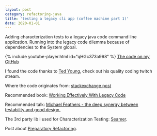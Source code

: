 ```yaml
---
layout: post
category: refactoring-java
title: 'testing a legacy cli app (coffee machine part 1)'
date: 2020-01-01
---
```


Adding characterization tests to a legacy java code command line application. Running into the legacy code dilemma because of dependencies to the System global.

{% include youtube-player.html id="qHGc373a998" %}
[The code on my GitHub](https://www.youtube.com/redirect?q=https%3A%2F%2Fgithub.com%2Fgregorriegler%2Fcoffeemachine-kata&redir_token=xioPUXrgmPu_YF2dTvJ1FPIbqVh8MTU3Nzk4NjEzNEAxNTc3ODk5NzM0&event=video_description&v=qHGc373a998)

I found the code thanks to [Ted Young](https://www.twitch.tv/jitterted), check out his quality coding twitch stream.

Where the code originates from: [stackexchange post](https://codereview.stackexchange.com/questions/83135/designing-a-coffee-machine)

Recommended book: [Working Effectively With Legacy Code](https://wiki.c2.com/?WorkingEffectivelyWithLegacyCode)

Recommended talk: [Michael Feathers - the deep synergy between testability and good design.](https://www.youtube.com/watch?v=4cVZvoFGJTU)

The 3rd party lib i used for Characterization Testing: [Seamer](https://github.com/gregorriegler/seamer).

Post about [Preparatory Refactoring](https://martinfowler.com/articles/preparatory-refactoring-example.html).
